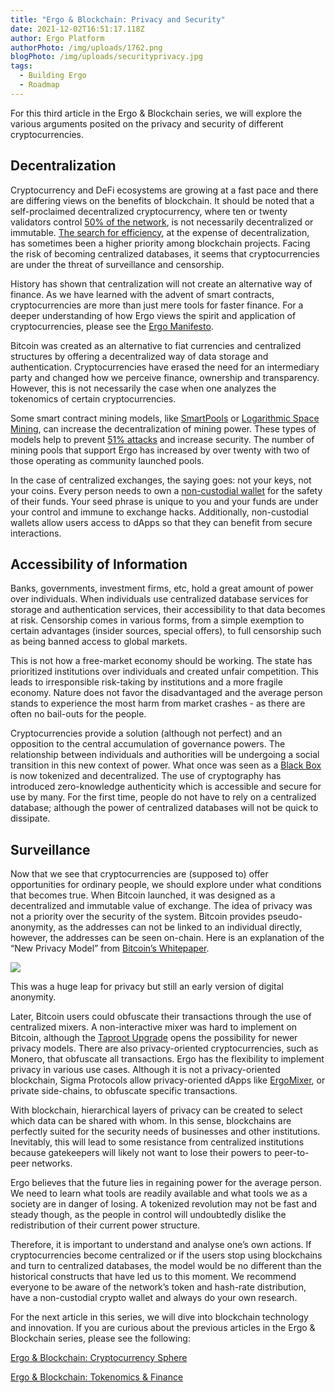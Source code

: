 ```yaml
---
title: "Ergo & Blockchain: Privacy and Security"
date: 2021-12-02T16:51:17.118Z
author: Ergo Platform
authorPhoto: /img/uploads/1762.png
blogPhoto: /img/uploads/securityprivacy.jpg
tags:
  - Building Ergo
  - Roadmap
---
```

<!--StartFragment-->

For this third article in the Ergo & Blockchain series, we will explore the various arguments posited on the privacy and security of different cryptocurrencies. 

## Decentralization

Cryptocurrency and DeFi ecosystems are growing at a fast pace and there are differing views on the benefits of blockchain. It should be noted that a self-proclaimed decentralized cryptocurrency, where ten or twenty validators control [50% of the network](https://ergoplatform.org/en/blog/2021-11-05-ergo-blockchain-tokenomics-and-finance/), is not necessarily decentralized or immutable. [The search for efficiency](https://forkast.news/headlines/solana-transaction-less-energy-two-google/), at the expense of decentralization, has sometimes been a higher priority among blockchain projects. Facing the risk of becoming centralized databases, it seems that cryptocurrencies are under the threat of surveillance and censorship.   

History has shown that centralization will not create an alternative way of finance. As we have learned with the advent of smart contracts, cryptocurrencies are more than just mere tools for faster finance. For a deeper understanding of how Ergo views the spirit and application of cryptocurrencies, please see the [Ergo Manifesto](https://ergoplatform.org/en/blog/2021-04-26-the-ergo-manifesto/).

Bitcoin was created as an alternative to fiat currencies and centralized structures by offering a decentralized way of data storage and authentication. Cryptocurrencies have erased the need for an intermediary party and changed how we perceive finance, ownership and transparency. However, this is not necessarily the case when one analyzes the tokenomics of certain cryptocurrencies. 

Some smart contract mining models, like [SmartPools](https://ergoplatform.org/en/blog/2021-11-19-ergo-smartpools-and-decentralized-mining/) or [Logarithmic Space Mining](https://ergoplatform.org/en/blog/2021-07-19-mining-in-logarithmic-space-nipopow-power-and-ergo/), can increase the decentralization of mining power. These types of models help to prevent [51% attacks](https://www.investopedia.com/terms/1/51-attack.asp) and increase security. The number of mining pools that support Ergo has increased by over twenty with two of those operating as community launched pools.

In the case of centralized exchanges, the saying goes: not your keys, not your coins. Every person needs to own a [non-custodial wallet](https://ergoplatform.org/en/wallets/) for the safety of their funds. Your seed phrase is unique to you and your funds are under your control and immune to exchange hacks. Additionally, non-custodial wallets allow users access to dApps so that they can benefit from secure interactions.

## Accessibility of Information

Banks, governments, investment firms, etc, hold a great amount of power over individuals. When individuals use centralized database services for storage and authentication services, their accessibility to that data becomes at risk. Censorship comes in various forms, from a simple exemption to certain advantages (insider sources, special offers), to full censorship such as being banned access to global markets.

This is not how a free-market economy should be working. The state has prioritized institutions over individuals and created unfair competition. This leads to irresponsible risk-taking by institutions and a more fragile economy. Nature does not favor the disadvantaged and the average person stands to experience the most harm from market crashes - as there are often no bail-outs for the people.

Cryptocurrencies provide a solution (although not perfect) and an opposition to the central accumulation of governance powers. The relationship between individuals and authorities will be undergoing a social transition in this new context of power. What once was seen as a [Black Box](https://en.wikipedia.org/wiki/Black_box) is now tokenized and decentralized. The use of cryptography has introduced zero-knowledge authenticity which is accessible and secure for use by many. For the first time, people do not have to rely on a centralized database; although the power of centralized databases will not be quick to dissipate.

## Surveillance

Now that we see that cryptocurrencies are (supposed to) offer opportunities for ordinary people, we should explore under what conditions that becomes true. When Bitcoin launched, it was designed as a decentralized and immutable value of exchange. The idea of privacy was not a priority over the security of the system. Bitcoin provides pseudo-anonymity, as the addresses can not be linked to an individual directly, however, the addresses can be seen on-chain. Here is an explanation of the “New Privacy Model” from [Bitcoin’s Whitepaper](https://bitcoin.org/bitcoin.pdf).

![](https://lh5.googleusercontent.com/xD3ABK9U0KWp3yQArDiJ6HMnjWD7U5Qq1gV8nd2L9ljugm5-a22Mq1j0K960Gkzib_faURcjs0v8aFToTaM_QvJKNbM78OHdFlibzR4CkjlGt-Hh2oDP6wpw8fglqIDvDbm1u073)

This was a huge leap for privacy but still an early version of digital anonymity.

Later, Bitcoin users could obfuscate their transactions through the use of centralized mixers. A non-interactive mixer was hard to implement on Bitcoin, although the [Taproot Upgrade](https://www.research.arcane.no/blog/what-is-taproot-the-next-bitcoin-upgrade) opens the possibility for newer privacy models. There are also privacy-oriented cryptocurrencies, such as Monero, that obfuscate all transactions. Ergo has the flexibility to implement privacy in various use cases. Although it is not a privacy-oriented blockchain, Sigma Protocols allow privacy-oriented dApps like [ErgoMixer](https://ergoplatform.org/en/blog/2021-05-12-ergomixer/), or private side-chains, to obfuscate specific transactions.

With blockchain, hierarchical layers of privacy can be created to select which data can be shared with whom. In this sense, blockchains are perfectly suited for the security needs of businesses and other institutions. Inevitably, this will lead to some resistance from centralized institutions because gatekeepers will likely not want to lose their powers to peer-to-peer networks. 

Ergo believes that the future lies in regaining power for the average person. We need to learn what tools are readily available and what tools we as a society are in danger of losing. A tokenized revolution may not be fast and steady though, as the people in control will undoubtedly dislike the redistribution of their current power structure.

Therefore, it is important to understand and analyse one’s own actions. If cryptocurrencies become centralized or if the users stop using blockchains and turn to centralized databases, the model would be no different than the historical constructs that have led us to this moment. We recommend everyone to be aware of the network’s token and hash-rate distribution, have a non-custodial crypto wallet and always do your own research.

For the next article in this series, we will dive into blockchain technology and innovation. If you are curious about the previous articles in the Ergo & Blockchain series, please see the following: 

[Ergo & Blockchain: Cryptocurrency Sphere](https://ergoplatform.org/en/blog/2021-10-26-ergo-blockchain-cryptocurrency-sphere/) 

[Ergo & Blockchain: Tokenomics & Finance](https://ergoplatform.org/en/blog/2021-11-05-ergo-blockchain-tokenomics-and-finance/)

<!--EndFragment-->